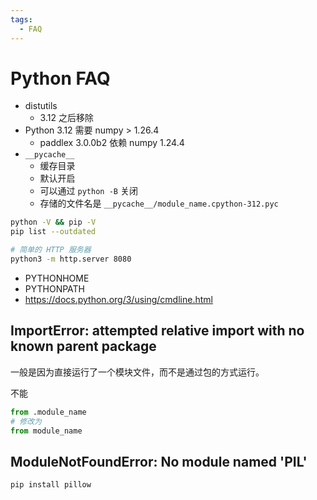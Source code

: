 ```yaml
---
tags:
  - FAQ
---
```


# Python FAQ

- distutils
  - 3.12 之后移除
- Python 3.12 需要 numpy > 1.26.4
  - paddlex 3.0.0b2 依赖 numpy 1.24.4
- `__pycache__`
  - 缓存目录
  - 默认开启
  - 可以通过 `python -B` 关闭
  - 存储的文件名是 `__pycache__/module_name.cpython-312.pyc`

```bash
python -V && pip -V
pip list --outdated

# 简单的 HTTP 服务器
python3 -m http.server 8080
```

- PYTHONHOME
- PYTHONPATH
- https://docs.python.org/3/using/cmdline.html

## ImportError: attempted relative import with no known parent package

一般是因为直接运行了一个模块文件，而不是通过包的方式运行。

不能

```py
from .module_name
# 修改为
from module_name
```

## ModuleNotFoundError: No module named 'PIL'

```bash
pip install pillow
```
